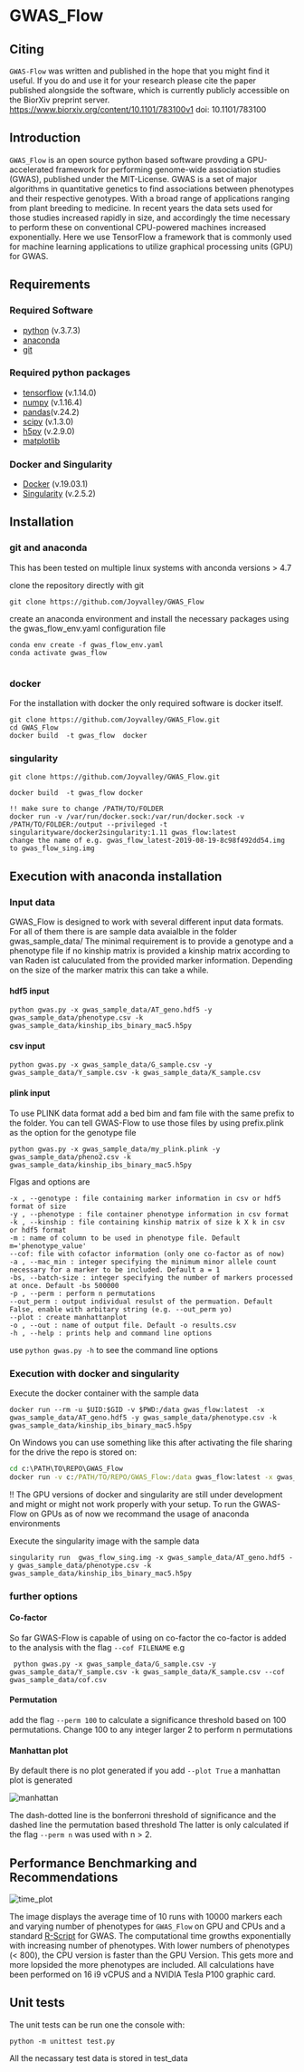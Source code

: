 # GWAS_Flow

## Citing
`GWAS-Flow` was written and published in the hope that you might find it useful. If you do and use it for your research please cite the paper published alongside the software, which is currently publicly accessible on the BiorXiv preprint server. https://www.biorxiv.org/content/10.1101/783100v1  doi: 10.1101/783100 



## Introduction 

`GWAS_Flow` is an open source python based software provding a GPU-accelerated framework for performing genome-wide association studies (GWAS), published under the MIT-License. 
GWAS is a set  of  major algorithms in quantitative genetics to find associations between phenotypes and their respective genotypes.
With a broad range of applications ranging from plant breeding to medicine. 
In recent years the data sets used for those studies increased rapidly in size, and accordingly the time necessary to perform these on conventional CPU-powered machines increased exponentially.
Here we use TensorFlow a framework that is commonly used for machine learning applications to utilize graphical processing units (GPU) for GWAS. 

## Requirements

### Required Software
- [python](https://www.python.org/ "Python programming language") (v.3.7.3)
- [anaconda](https://www.anaconda.com/ "Anaconda virtual environments")
- [git](https://git-scm.com/)

### Required python packages
- [tensorflow](https://www.tensorflow.org/ "tensorflow") (v.1.14.0)
- [numpy](https://numpy.org/ "numerical python") (v.1.16.4)
- [pandas](https://pandas.pydata.org/ "import and manipulate data frames")(v.24.2)
- [scipy](https://www.scipy.org/ "scientific python") (v.1.3.0)
- [h5py](https://www.h5py.org/ "import and manipulated hdf files") (v.2.9.0)
- [matplotlib](https://matplotlib.org/ "plot library for python")

### Docker and Singularity
- [Docker](https://www.docker.com/) (v.19.03.1)
- [Singularity](https://singularity.lbl.gov/) (v.2.5.2)

## Installation 

### git and anaconda 
This has been tested on multiple linux systems with anconda versions > 4.7 

clone the repository directly with git 

```shell
git clone https://github.com/Joyvalley/GWAS_Flow
``` 

create an anaconda environment and install the necessary packages using the gwas_flow_env.yaml configuration file

```shell
conda env create -f gwas_flow_env.yaml
conda activate gwas_flow


```

### docker 
For the installation with docker the only required software is docker itself.

```shell 
git clone https://github.com/Joyvalley/GWAS_Flow.git 
cd GWAS_Flow
docker build  -t gwas_flow  docker
```



### singularity

```shell 
git clone https://github.com/Joyvalley/GWAS_Flow.git 

docker build  -t gwas_flow docker

!! make sure to change /PATH/TO/FOLDER
docker run -v /var/run/docker.sock:/var/run/docker.sock -v /PATH/TO/FOLDER:/output --privileged -t singularityware/docker2singularity:1.11 gwas_flow:latest
change the name of e.g. gwas_flow_latest-2019-08-19-8c98f492dd54.img to gwas_flow_sing.img
```

## Execution with anaconda installation
### Input data 
GWAS_Flow is designed to work with several different input data formats. For all of them there is are sample data avaialble in the folder gwas_sample_data/
The minimal requirement is to provide a genotype and a phenotype file if no kinship matrix is provided a kinship matrix according to van Raden ist caluculated from the provided marker information. Depending on the size of the marker matrix this can take a while.

#### hdf5 input

```shell
python gwas.py -x gwas_sample_data/AT_geno.hdf5 -y gwas_sample_data/phenotype.csv -k gwas_sample_data/kinship_ibs_binary_mac5.h5py

```
#### csv input 

```shell
python gwas.py -x gwas_sample_data/G_sample.csv -y gwas_sample_data/Y_sample.csv -k gwas_sample_data/K_sample.csv

```
#### plink input
To use PLINK data format add a bed bim and fam file with the same prefix to the folder. You can tell GWAS-Flow to use those files by using prefix.plink as the option for the genotype file

```shell
python gwas.py -x gwas_sample_data/my_plink.plink -y gwas_sample_data/pheno2.csv -k gwas_sample_data/kinship_ibs_binary_mac5.h5py
```


Flgas and options are 	
```shell
-x , --genotype : file containing marker information in csv or hdf5 format of size
-y , --phenotype : file container phenotype information in csv format
-k , --kinship : file containing kinship matrix of size k X k in csv or hdf5 format
-m : name of column to be used in phenotype file. Default m='phenotype_value' 
--cof: file with cofactor information (only one co-factor as of now)
-a , --mac_min : integer specifying the minimum minor allele count necessary for a marker to be included. Default a = 1
-bs, --batch-size : integer specifying the number of markers processed at once. Default -bs 500000
-p , --perm : perform n permutations
--out_perm : output individual resulst of the permuation. Default False, enable with arbitary string (e.g. --out_perm yo)
--plot : create manhattanplot 
-o , --out : name of output file. Default -o results.csv  
-h , --help : prints help and command line options
```

use `python gwas.py -h` to see the command line options

### Execution with docker and singularity 

Execute the docker container with the sample data
```shell
docker run --rm -u $UID:$GID -v $PWD:/data gwas_flow:latest  -x gwas_sample_data/AT_geno.hdf5 -y gwas_sample_data/phenotype.csv -k gwas_sample_data/kinship_ibs_binary_mac5.h5py
```

On Windows you can use something like this after activating the file sharing for the drive the repo is stored on:

```cmd
cd c:\PATH\TO\REPO\GWAS_Flow
docker run -v c:/PATH/TO/REPO/GWAS_Flow:/data gwas_flow:latest -x gwas_sample_data/AT_geno.hdf5 -y gwas_sample_data/phenotype.csv -k gwas_sample_data/kinship_ibs_binary_mac5.h5py
```

!! The GPU versions of docker and singularity are still under development and might or might not work properly with your setup.
To run the GWAS-Flow on GPUs as of now we recommand the usage of anaconda environments

Execute the singularity image with the sample data
```shell
singularity run  gwas_flow_sing.img -x gwas_sample_data/AT_geno.hdf5 -y gwas_sample_data/phenotype.csv -k gwas_sample_data/kinship_ibs_binary_mac5.h5py
```

### further options 
#### Co-factor
So far GWAS-Flow is capable of using on co-factor the co-factor is added to the analysis with the flag `--cof FILENAME` 
e.g 
```shell
 python gwas.py -x gwas_sample_data/G_sample.csv -y gwas_sample_data/Y_sample.csv -k gwas_sample_data/K_sample.csv --cof gwas_sample_data/cof.csv 
```


#### Permutation
add the flag `--perm 100` to calculate a significance threshold based on 100 permutations. Change 100 to any integer larger 2 to perform n permutations

#### Manhattan plot 
By default there is no plot generated if you add `--plot True` a manhattan plot is generated

![manhattan](https://user-images.githubusercontent.com/26280192/71103427-6a57e400-21ba-11ea-8eab-aa40abcc46ec.png)

The dash-dotted line is the bonferroni threshold of significance and the dashed line the permutation based threshold
The latter is only calculated if the flag `--perm n` was used with n > 2.



## Performance Benchmarking and Recommendations
![time_plot](https://user-images.githubusercontent.com/26280192/71102215-61661300-21b8-11ea-90cc-7d4690e645be.png)

The image displays the average time of 10 runs with 10000 markers each and varying number of phenotypes for `GWAS_Flow` on GPU and CPUs and a standard [R-Script](https://github.com/arthurkorte/GWAS "GWAS") for GWAS.
The computational time growths exponentially with increasing number of phenotypes.
With lower numbers of phenotypes (< 800), the CPU version is faster than the GPU Version.
This gets more and more lopsided the more phenotypes are included. 
All calculations have been performed on 16 i9 vCPUS and a NVIDIA Tesla P100 graphic card.


## Unit tests 

The unit tests can be run one the console with:

```shell 
python -m unittest test.py
```

All the necassary test data is stored in test_data
